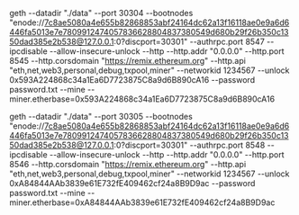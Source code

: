 geth --datadir "./data" --port 30304 --bootnodes "enode://7c8ae5080a4e655b82868853abf24164dc62a13f16118ae0e9a6d6446fa5013e7e7809912474057836628804837380549d680b29f26b350c1350dad385e2b538@127.0.0.1:0?discport=30301" --authrpc.port 8547 --ipcdisable --allow-insecure-unlock --http --http.addr "0.0.0.0" --http.port 8545 --http.corsdomain "https://remix.ethereum.org" --http.api "eth,net,web3,personal,debug,txpool,miner" --networkid 1234567 --unlock 0x593A224868c34a1Ea6D7723875C8a9d6B890cA16 --password password.txt --mine --miner.etherbase=0x593A224868c34a1Ea6D7723875C8a9d6B890cA16


geth --datadir "./data" --port 30305 --bootnodes "enode://7c8ae5080a4e655b82868853abf24164dc62a13f16118ae0e9a6d6446fa5013e7e7809912474057836628804837380549d680b29f26b350c1350dad385e2b538@127.0.0.1:0?discport=30301" --authrpc.port 8548 --ipcdisable --allow-insecure-unlock --http --http.addr "0.0.0.0" --http.port 8546 --http.corsdomain "https://remix.ethereum.org" --http.api "eth,net,web3,personal,debug,txpool,miner" --networkid 1234567 --unlock 0xA84844AAb3839e61E732fE409462cf24a8B9D9ac --password password.txt --mine --miner.etherbase=0xA84844AAb3839e61E732fE409462cf24a8B9D9ac
